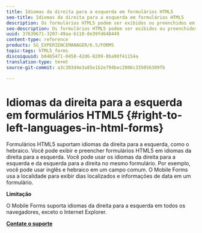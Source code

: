```yaml
---
title: Idiomas da direita para a esquerda em formulários HTML5
seo-title: Idiomas da direita para a esquerda em formulários HTML5
description: Os formulários HTML5 podem ser exibidos ou preenchidos em idiomas da direita para a esquerda, como o hebraico.
seo-description: Os formulários HTML5 podem ser exibidos ou preenchidos em idiomas da direita para a esquerda, como o hebraico.
uuid: 37639671-3207-49aa-b110-8e39fd648449
content-type: reference
products: SG_EXPERIENCEMANAGER/6.5/FORMS
topic-tags: hTML5_forms
discoiquuid: b8465471-0458-42d6-8209-8ba90f41154a
translation-type: tm+mt
source-git-commit: a3c303d4e3a85e1b2e794bec2006c335056309fb

---
```



# Idiomas da direita para a esquerda em formulários HTML5 {#right-to-left-languages-in-html-forms}

Formulários HTML5 suportam idiomas da direita para a esquerda, como o hebraico. Você pode exibir e preencher formulários HTML5 em idiomas da direita para a esquerda. Você pode usar os idiomas da direita para a esquerda e da esquerda para a direita no mesmo formulário. Por exemplo, você pode usar inglês e hebraico em um campo comum. O Mobile Forms usa a localidade para exibir dias localizados e informações de data em um formulário.

**Limitação**

O Mobile Forms suporta idiomas da direita para a esquerda em todos os navegadores, exceto o Internet Explorer.

**[Contate o suporte](https://www.adobe.com/account/sign-in.supportportal.html)**
